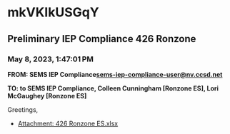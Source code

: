 # mkVKIkUSGqY
## Preliminary IEP Compliance 426 Ronzone
### May 8, 2023, 1:47:01 PM
**FROM: SEMS IEP Compliance<sems-iep-compliance-user@nv.ccsd.net>**

**TO: to SEMS IEP Compliance, Colleen Cunningham [Ronzone ES], Lori McGaughey [Ronzone ES]**


Greetings, 





* [Attachment: 426 Ronzone ES.xlsx](mkVKIkUSGqY-attachment-1.xlsx)
